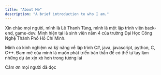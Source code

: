 ```yaml
---
title: "About Me"
description: "A brief introduction to who I am."
---
```


Xin chào mọi người, mình là Lê Thanh Tùng, mình là một lập trình viên back-end, game-dev. Mình hiện tại là sinh viên năm 4 của trường Đại Học Công Nghệ Thành Phố Hồ Chí Minh. 

Mình có kinh nghiệm và kỹ năng về lập trình C#, java, javascript, python, C, C++. Đam mê của mình là muốn phát triển bản thẩn để có thể tự tay làm những dự án xịn xò hơn trong tương lai

Cảm ơn mọi người đã đọc